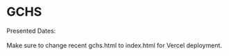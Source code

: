 # GCHS

Presented Dates:\
\
Make sure to change recent gchs.html to index.html for Vercel deployment.
